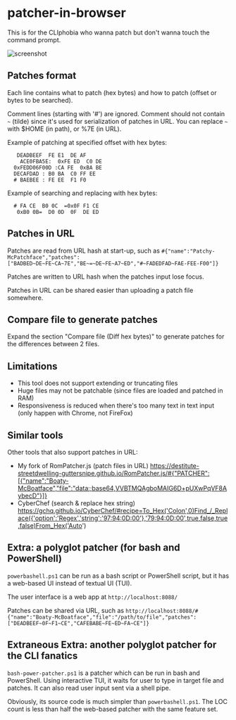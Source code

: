 # patcher-in-browser
This is for the CLIphobia who wanna patch but don't wanna touch the command prompt.

![screenshot](https://github.com/Destitute-Streetdwelling-Guttersnipe/patcher-in-browser/assets/90743025/1c228cef-90b1-4315-bff5-6fa026cfb7df)

## Patches format

Each line contains what to patch (hex bytes) and how to patch (offset or bytes to be searched).

Comment lines (starting with '#') are ignored. Comment should not contain `~` (tilde) since it's used for serialization of patches in URL. You can replace `~` with $HOME (in path), or %7E (in URL). 

Example of patching at specified offset with hex bytes:

       DEADBEEF  FE E1  DE AF
        ACE0FBA5E:  0xFE ED  C0 DE
      0xFEDD06F00D :CA FE  0xBA BE
      DECAFDAD : B0 BA  C0 FF EE
      # BAEBEE : FE EE  F1 F0

Example of searching and replacing with hex bytes:

      # FA CE  B0 0C  =0x0F F1 CE
       0xB0 0B=  D0 0D  0F  DE ED

## Patches in URL

Patches are read from URL hash at start-up, such as `#{"name":"Patchy-McPatchface","patches":["BADBED~DE~FE~CA~7E","BE~=~DE~FE~A7~ED","#~FADEDFAD~FAE-FEE-F00"]}`

Patches are written to URL hash when the patches input lose focus.

Patches in URL can be shared easier than uploading a patch file somewhere.

## Compare file to generate patches

Expand the section "Compare file (Diff hex bytes)" to generate patches for the differences between 2 files.

## Limitations

* This tool does not support extending or truncating files
* Huge files may not be patchable (since files are loaded and patched in RAM)
* Responsiveness is reduced when there's too many text in text input (only happen with Chrome, not FireFox)

## Similar tools

Other tools that also support patches in URL:

* My fork of RomPatcher.js (patch files in URL) https://destitute-streetdwelling-guttersnipe.github.io/RomPatcher.js/#{"PATCHER":[{"name":"Boaty-McBoatface","file":"data:;base64,VVBTMQAgboMAIG6D+pUXwPqVF8AybecD"}]}
* CyberChef (search & replace hex string) https://gchq.github.io/CyberChef/#recipe=To_Hex('Colon',0)Find_/_Replace({'option':'Regex','string':'97:94:0D:00'},'79:94:0D:00',true,false,true,false)From_Hex('Auto')

## Extra: a polyglot patcher (for bash and PowerShell)

`powerbashell.ps1` can be run as a bash script or PowerShell script, but it has a web-based UI instead of textual UI (TUI).

The user interface is a web app at `http://localhost:8088/`

Patches can be shared via URL, such as `http://localhost:8088/#{"name":"Boaty-McBoatface","file":"/path/to/file","patches":["DEADBEEF~0F~F1~CE","CAFEBABE~FE~ED~FA~CE"]}`

## Extraneous Extra: another polyglot patcher for the CLI fanatics

`bash-power-patcher.ps1` is a patcher which can be run in bash and PowerShell.
Using interactive TUI, it waits for user to type in target file and patches.
It can also read user input sent via a shell pipe.

Obviously, its source code is much simpler than `powerbashell.ps1`. The LOC count is less than half the web-based patcher with the same feature set.
